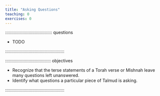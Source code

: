 ```yaml
---
title: "Asking Questions"
teaching: 0
exercises: 0
---
```


:::::::::::::::::::::::::::::::::::::: questions 

- TODO

::::::::::::::::::::::::::::::::::::::::::::::::

::::::::::::::::::::::::::::::::::::: objectives

- Recognize that the terse statements of a Torah verse or Mishnah leave many questions left unanswered. 
- Identify what questions a particular piece of Talmud is asking.

::::::::::::::::::::::::::::::::::::::::::::::::

